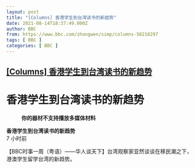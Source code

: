 ```yaml
---
layout: post
title: "[Columns] 香港学生到台湾读书的新趋势"
date: 2021-08-14T18:37:49.000Z
author: BBC
from: https://www.bbc.com/zhongwen/simp/columns-58218297
tags: [ BBC ]
categories: [ BBC ]
---
```

<!--1628966269000-->
[[Columns] 香港学生到台湾读书的新趋势](https://www.bbc.com/zhongwen/simp/columns-58218297)
------

<div>
<h1 id="content" tabindex="-1" class="bbc-1gnhmg2 e1yt7oin0">香港学生到台湾读书的新趋势</h1><div dir="ltr" class="e46rrwz0 bbc-18qdm7n e57qer20"><figure class="bbc-1qdcvv9 e6bmn90"><div data-e2e="media-player" class="bbc-rl27ak e15ilq0t1"><div class="bbc-1b4920d e2pb29i2"><img srcset="https://ichef.bbci.co.uk/images/ic/1024x576/p09s813n.jpg 240w, https://ichef.bbci.co.uk/images/ic/1024x576/p09s813n.jpg 320w, https://ichef.bbci.co.uk/images/ic/1024x576/p09s813n.jpg 480w, https://ichef.bbci.co.uk/images/ic/1024x576/p09s813n.jpg 624w, https://ichef.bbci.co.uk/images/ic/1024x576/p09s813n.jpg 800w" alt src="https://ichef.bbci.co.uk/images/ic/1024x576/p09s813n.jpg" aria-hidden="true" class="bbc-yfiktt e1enwo3v0" referrerpolicy="no-referrer"><div class="bbc-nrvtsn e2pb29i1"><strong class="bbc-1k5stce e2pb29i0">你的器材不支持播放多媒体材料</strong></div></div></div></figure></div><div dir="ltr" class="bbc-1151pbn e57qer20"><strong aria-hidden="true" class="e8stly50 bbc-1btn78e e14hemmw1">香港学生到台湾读书的新趋势</strong></div><div dir="ltr" class="evk1bvh2 bbc-q4ibpr e57qer20"><time datetime="2021-08-14" class="bbc-529aew e4zesg50">7 小时前</time></div><div dir="ltr" class="bbc-19j92fr e57qer20"><p dir="ltr" class="bbc-mj7obe e1cc2ql70">【BBC时事一周（粤语）——华人谈天下】台湾观察家亚然谈谈在移民潮之下，港澳学生留学台湾的新趋势。</p></div>
</div>
